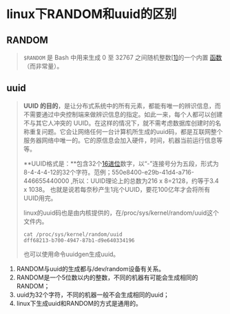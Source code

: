 # linux下RANDOM和uuid的区别

## RANDOM

> `$RANDOM` 是 Bash 中用来生成 0 至 32767 之间随机整数[[1\]](https://clay-wangzhi.com/code/shell/part3/09_3_random_generate_random_integer.html#footnote1)的一个内置 [函数](https://clay-wangzhi.com/code/shell/part3/09_3_random_generate_random_integer.html)（而非常量）。

## uuid

> **UUID 的目的**，是让分布式系统中的所有元素，都能有唯一的辨识信息，而不需要通过中央控制端来做辨识信息的指定。如此一来，每个人都可以创建不与其它人冲突的 UUID。在这样的情况下，就不需考虑数据库创建时的名称重复问题。它会让网络任何一台计算机所生成的uuid码，都是互联网整个服务器网络中唯一的。它的原信息会加入硬件，时间，机器当前运行信息等等。
>
> **UUID格式是：**包含32个[16进位](http://zh.wikipedia.org/wiki/十六進位)数字，以“-”连接号分为五段，形式为8-4-4-4-12的32个字符。范例；550e8400-e29b-41d4-a716-446655440000 ,所以：UUID理论上的总数为216 x 8=2128，约等于3.4 x 1038。 也就是说若每奈秒产生1兆个UUID，要花100亿年才会将所有UUID用完。
>
> linux的uuid码也是由内核提供的，在/proc/sys/kernel/random/uuid这个文件内。
>
> ```shell
> cat /proc/sys/kernel/random/uuid
> dff68213-b700-4947-87b1-d9e640334196
> ```
>
> 也可以使用命令uuidgen生成uuid。

1. RANDOM与uuid的生成都与/dev/random设备有关系。
2. RANDOM是一个5位数以内的整数，不同的机器有可能会生成相同的RANDOM；
3. uuid为32个字符，不同的机器一般不会生成相同的uuid；
4. linux下生成uuid和RANDOM的方式是通用的。